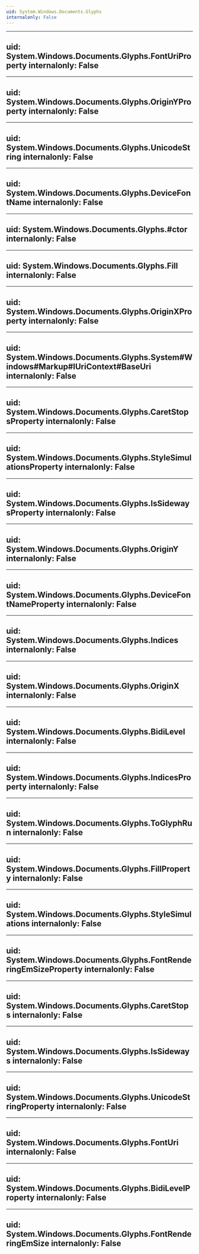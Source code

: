 ```yaml
---
uid: System.Windows.Documents.Glyphs
internalonly: False
---
```


---
uid: System.Windows.Documents.Glyphs.FontUriProperty
internalonly: False
---

---
uid: System.Windows.Documents.Glyphs.OriginYProperty
internalonly: False
---

---
uid: System.Windows.Documents.Glyphs.UnicodeString
internalonly: False
---

---
uid: System.Windows.Documents.Glyphs.DeviceFontName
internalonly: False
---

---
uid: System.Windows.Documents.Glyphs.#ctor
internalonly: False
---

---
uid: System.Windows.Documents.Glyphs.Fill
internalonly: False
---

---
uid: System.Windows.Documents.Glyphs.OriginXProperty
internalonly: False
---

---
uid: System.Windows.Documents.Glyphs.System#Windows#Markup#IUriContext#BaseUri
internalonly: False
---

---
uid: System.Windows.Documents.Glyphs.CaretStopsProperty
internalonly: False
---

---
uid: System.Windows.Documents.Glyphs.StyleSimulationsProperty
internalonly: False
---

---
uid: System.Windows.Documents.Glyphs.IsSidewaysProperty
internalonly: False
---

---
uid: System.Windows.Documents.Glyphs.OriginY
internalonly: False
---

---
uid: System.Windows.Documents.Glyphs.DeviceFontNameProperty
internalonly: False
---

---
uid: System.Windows.Documents.Glyphs.Indices
internalonly: False
---

---
uid: System.Windows.Documents.Glyphs.OriginX
internalonly: False
---

---
uid: System.Windows.Documents.Glyphs.BidiLevel
internalonly: False
---

---
uid: System.Windows.Documents.Glyphs.IndicesProperty
internalonly: False
---

---
uid: System.Windows.Documents.Glyphs.ToGlyphRun
internalonly: False
---

---
uid: System.Windows.Documents.Glyphs.FillProperty
internalonly: False
---

---
uid: System.Windows.Documents.Glyphs.StyleSimulations
internalonly: False
---

---
uid: System.Windows.Documents.Glyphs.FontRenderingEmSizeProperty
internalonly: False
---

---
uid: System.Windows.Documents.Glyphs.CaretStops
internalonly: False
---

---
uid: System.Windows.Documents.Glyphs.IsSideways
internalonly: False
---

---
uid: System.Windows.Documents.Glyphs.UnicodeStringProperty
internalonly: False
---

---
uid: System.Windows.Documents.Glyphs.FontUri
internalonly: False
---

---
uid: System.Windows.Documents.Glyphs.BidiLevelProperty
internalonly: False
---

---
uid: System.Windows.Documents.Glyphs.FontRenderingEmSize
internalonly: False
---
